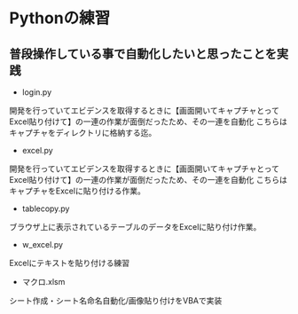 # Pythonの練習
## 普段操作している事で自動化したいと思ったことを実践

* login.py

開発を行っていてエビデンスを取得するときに【画面開いてキャプチャとってExcel貼り付けて】の一連の作業が面倒だったため、その一連を自動化
こちらはキャプチャをディレクトリに格納する迄。

* excel.py

開発を行っていてエビデンスを取得するときに【画面開いてキャプチャとってExcel貼り付けて】の一連の作業が面倒だったため、その一連を自動化
こちらはキャプチャをExcelに貼り付ける作業。

* tablecopy.py

ブラウザ上に表示されているテーブルのデータをExcelに貼り付け作業。

* w_excel.py

Excelにテキストを貼り付ける練習

* マクロ.xlsm

シート作成・シート名命名自動化/画像貼り付けをVBAで実装
